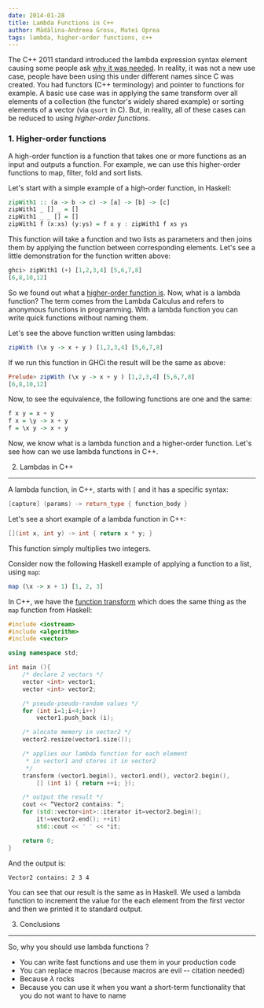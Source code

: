 ```yaml
---
date: 2014-01-28
title: Lambda Functions in C++
author: Mădălina-Andreea Grosu, Matei Oprea
tags: lambda, higher-order functions, c++
---
```


The C++ 2011 standard introduced the lambda expression syntax element causing
some people ask [why it was needed][1]. In reality, it was not a new use case,
people have been using this under different names since C was created. You had
functors (C++ terminology) and pointer to functions for example. A basic
use case was in applying the same transform over all elements of a collection
(the functor's widely shared example) or sorting elements of a vector (via
`qsort` in C). But, in reality, all of these cases can be reduced to using
_higher-order functions_.

<!--more-->

### 1. Higher-order functions

A high-order function is a function that takes one or more functions as an
input and outputs a function. For example, we can use this higher-order
functions to map, filter, fold and sort lists.

Let's start with a simple example of a high-order function, in Haskell:

``` haskell
zipWith1 :: (a -> b -> c) -> [a] -> [b] -> [c]
zipWith1 _ [] _ = []
zipWith1 _ _ [] = []
zipWith1 f (x:xs) (y:ys) = f x y : zipWith1 f xs ys
```

This function will take a function and two lists as parameters and then joins
them by applying the function between corresponding elements.  Let's see a
little demonstration for the function written above:

``` haskell
ghci> zipWith1 (+) [1,2,3,4] [5,6,7,8]
[6,8,10,12]
```

So we found out what a [higher-order function is][2]. Now, what is a lambda
function? The term comes from the Lambda Calculus and refers to anonymous
functions in programming. With a lambda function you can write quick functions
without naming them.

Let's see the above function written using lambdas:

``` haskell
zipWith (\x y -> x + y ) [1,2,3,4] [5,6,7,8]
```

If we run this function in GHCi the result will be the same as above:

``` haskell
Prelude> zipWith (\x y -> x + y ) [1,2,3,4] [5,6,7,8]
[6,8,10,12]
```

Now, to see the equivalence, the following functions are one and the same:

``` haskell
f x y = x + y
f x = \y -> x + y
f = \x y -> x + y
```

Now, we know what is a lambda function and a higher-order function. Let's see
how can we use lambda functions in C++.

2. Lambdas in C++
----------------

A lambda function, in C++, starts with `[` and it has a specific syntax:

``` cpp
[capture] (params) -> return_type { function_body }
```

Let's see a short example of a lambda function in C++:

``` cpp
[](int x, int y) -> int { return x * y; }
```

This function simply multiplies two integers.

Consider now the following Haskell example of applying a function to a list,
using `map`:

``` haskell
map (\x -> x + 1) [1, 2, 3]
```

In C++, we have the [function transform][3] which does the same thing as the
`map` function from Haskell:

``` cpp
#include <iostream>
#include <algorithm>
#include <vector>

using namespace std;

int main (){
    /* declare 2 vectors */
    vector <int> vector1;
    vector <int> vector2;

    /* pseudo-pseudo-random values */
    for (int i=1;i<4;i++)
        vector1.push_back (i);

    /* alocate memory in vector2 */
    vector2.resize(vector1.size());

    /* applies our lambda function for each element
     * in vector1 and stores it in vector2
     */
    transform (vector1.begin(), vector1.end(), vector2.begin(),
        [] (int i) { return ++i; });

    /* output the result */
    cout << “Vector2 contains: “;
    for (std::vector<int>::iterator it=vector2.begin();
        it!=vector2.end(); ++it)
        std::cout << ' ' << *it;

    return 0;
}
```

And the output is:

    Vector2 contains: 2 3 4

You can see that our result is the same as in Haskell. We used a lambda
function to increment the value for the each element from the first vector and
then we printed it to standard output.

3. Conclusions
--------------

So, why you should use lambda functions ?

* You can write fast functions and use them in your production code
* You can replace macros (because macros are evil -- citation needed)
* Because $\lambda$ rocks
* Because you can use it when you want a short-term functionality that you do
  not want to have to name

[1]: http://stackoverflow.com/questions/7627098/what-is-a-lambda-expression-in-c11 "What is a lambda expression in C++?"
[2]: http://learnyouahaskell.com/higher-order-functions "Learn You A Haskell"
[3]: http://www.cplusplus.com/reference/algorithm/transform/ "Function transform"
